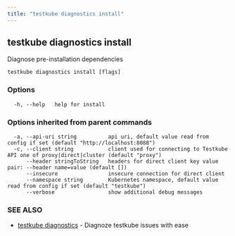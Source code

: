 ```yaml
---
title: "testkube diagnostics install"
---
```

## testkube diagnostics install

Diagnose pre-installation dependencies

```
testkube diagnostics install [flags]
```

### Options

```
  -h, --help   help for install
```

### Options inherited from parent commands

```
  -a, --api-uri string          api uri, default value read from config if set (default "http://localhost:8088")
  -c, --client string           client used for connecting to Testkube API one of proxy|direct|cluster (default "proxy")
      --header stringToString   headers for direct client key value pair: --header name=value (default [])
      --insecure                insecure connection for direct client
      --namespace string        Kubernetes namespace, default value read from config if set (default "testkube")
      --verbose                 show additional debug messages
```

### SEE ALSO

* [testkube diagnostics](testkube_diagnostics.md)	 - Diagnoze testkube issues with ease

